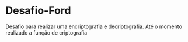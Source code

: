# Desafio-Ford

Desafio para realizar uma encriptografia e decriptografia. Até o momento realizado a função de criptografia
